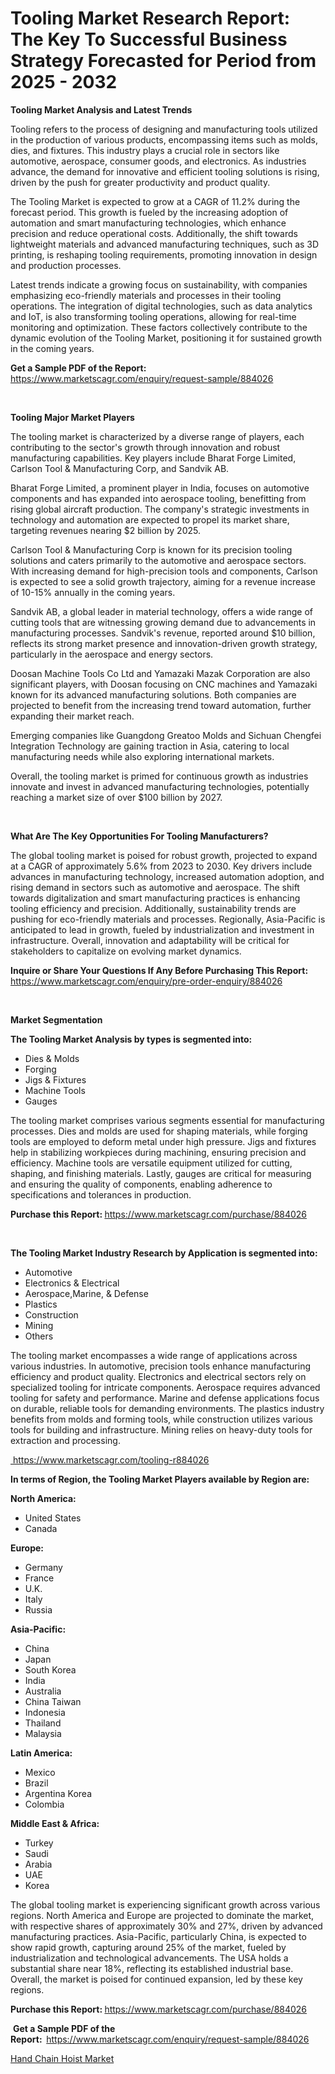 <p><h1>Tooling Market Research Report: The Key To Successful Business Strategy Forecasted for Period from 2025 - 2032</h1></p><p><strong>Tooling Market Analysis and Latest Trends</strong></p>
<p><p>Tooling refers to the process of designing and manufacturing tools utilized in the production of various products, encompassing items such as molds, dies, and fixtures. This industry plays a crucial role in sectors like automotive, aerospace, consumer goods, and electronics. As industries advance, the demand for innovative and efficient tooling solutions is rising, driven by the push for greater productivity and product quality.</p><p>The Tooling Market is expected to grow at a CAGR of 11.2% during the forecast period. This growth is fueled by the increasing adoption of automation and smart manufacturing technologies, which enhance precision and reduce operational costs. Additionally, the shift towards lightweight materials and advanced manufacturing techniques, such as 3D printing, is reshaping tooling requirements, promoting innovation in design and production processes.</p><p>Latest trends indicate a growing focus on sustainability, with companies emphasizing eco-friendly materials and processes in their tooling operations. The integration of digital technologies, such as data analytics and IoT, is also transforming tooling operations, allowing for real-time monitoring and optimization. These factors collectively contribute to the dynamic evolution of the Tooling Market, positioning it for sustained growth in the coming years.</p></p>
<p><strong>Get a Sample PDF of the Report:&nbsp;</strong> <a href="https://www.marketscagr.com/enquiry/request-sample/884026?utm_campaign=1848&utm_medium=2&utm_source=Github&utm_content=ia&utm_term=16022025&utm_id=tooling">https://www.marketscagr.com/enquiry/request-sample/884026</a></p>
<p>&nbsp;</p>
<p><strong>Tooling Major Market Players</strong></p>
<p><p>The tooling market is characterized by a diverse range of players, each contributing to the sector's growth through innovation and robust manufacturing capabilities. Key players include Bharat Forge Limited, Carlson Tool & Manufacturing Corp, and Sandvik AB. </p><p>Bharat Forge Limited, a prominent player in India, focuses on automotive components and has expanded into aerospace tooling, benefitting from rising global aircraft production. The company's strategic investments in technology and automation are expected to propel its market share, targeting revenues nearing $2 billion by 2025.</p><p>Carlson Tool & Manufacturing Corp is known for its precision tooling solutions and caters primarily to the automotive and aerospace sectors. With increasing demand for high-precision tools and components, Carlson is expected to see a solid growth trajectory, aiming for a revenue increase of 10-15% annually in the coming years.</p><p>Sandvik AB, a global leader in material technology, offers a wide range of cutting tools that are witnessing growing demand due to advancements in manufacturing processes. Sandvik's revenue, reported around $10 billion, reflects its strong market presence and innovation-driven growth strategy, particularly in the aerospace and energy sectors.</p><p>Doosan Machine Tools Co Ltd and Yamazaki Mazak Corporation are also significant players, with Doosan focusing on CNC machines and Yamazaki known for its advanced manufacturing solutions. Both companies are projected to benefit from the increasing trend toward automation, further expanding their market reach.</p><p>Emerging companies like Guangdong Greatoo Molds and Sichuan Chengfei Integration Technology are gaining traction in Asia, catering to local manufacturing needs while also exploring international markets.</p><p>Overall, the tooling market is primed for continuous growth as industries innovate and invest in advanced manufacturing technologies, potentially reaching a market size of over $100 billion by 2027.</p></p>
<p>&nbsp;</p>
<p><strong>What Are The Key Opportunities For Tooling Manufacturers?</strong></p>
<p><p>The global tooling market is poised for robust growth, projected to expand at a CAGR of approximately 5.6% from 2023 to 2030. Key drivers include advances in manufacturing technology, increased automation adoption, and rising demand in sectors such as automotive and aerospace. The shift towards digitalization and smart manufacturing practices is enhancing tooling efficiency and precision. Additionally, sustainability trends are pushing for eco-friendly materials and processes. Regionally, Asia-Pacific is anticipated to lead in growth, fueled by industrialization and investment in infrastructure. Overall, innovation and adaptability will be critical for stakeholders to capitalize on evolving market dynamics.</p></p>
<p><strong>Inquire or Share Your Questions If Any Before Purchasing This Report:</strong> <a href="https://www.marketscagr.com/enquiry/pre-order-enquiry/884026?utm_campaign=1848&utm_medium=2&utm_source=Github&utm_content=ia&utm_term=16022025&utm_id=tooling">https://www.marketscagr.com/enquiry/pre-order-enquiry/884026</a></p>
<p>&nbsp;</p>
<p><strong>Market Segmentation</strong></p>
<p><strong>The Tooling Market Analysis by types is segmented into:</strong></p>
<p><ul><li>Dies & Molds</li><li>Forging</li><li>Jigs & Fixtures</li><li>Machine Tools</li><li>Gauges</li></ul></p>
<p><p>The tooling market comprises various segments essential for manufacturing processes. Dies and molds are used for shaping materials, while forging tools are employed to deform metal under high pressure. Jigs and fixtures help in stabilizing workpieces during machining, ensuring precision and efficiency. Machine tools are versatile equipment utilized for cutting, shaping, and finishing materials. Lastly, gauges are critical for measuring and ensuring the quality of components, enabling adherence to specifications and tolerances in production.</p></p>
<p><strong>Purchase this Report:&nbsp;</strong><a href="https://www.marketscagr.com/purchase/884026?utm_campaign=1848&utm_medium=2&utm_source=Github&utm_content=ia&utm_term=16022025&utm_id=tooling">https://www.marketscagr.com/purchase/884026</a></p>
<p>&nbsp;</p>
<p><strong>The Tooling Market Industry Research by Application is segmented into:</strong></p>
<p><ul><li>Automotive</li><li>Electronics & Electrical</li><li>Aerospace,Marine, & Defense</li><li>Plastics</li><li>Construction</li><li>Mining</li><li>Others</li></ul></p>
<p><p>The tooling market encompasses a wide range of applications across various industries. In automotive, precision tools enhance manufacturing efficiency and product quality. Electronics and electrical sectors rely on specialized tooling for intricate components. Aerospace requires advanced tooling for safety and performance. Marine and defense applications focus on durable, reliable tools for demanding environments. The plastics industry benefits from molds and forming tools, while construction utilizes various tools for building and infrastructure. Mining relies on heavy-duty tools for extraction and processing.</p></p>
<p><a href="https://www.marketscagr.com/tooling-r884026?utm_campaign=1848&utm_medium=2&utm_source=Github&utm_content=ia&utm_term=16022025&utm_id=tooling">&nbsp;https://www.marketscagr.com/tooling-r884026</a></p>
<p><strong>In terms of Region, the Tooling Market Players available by Region are:</strong></p>
<p>
    <p> <strong> North America: </strong>
        <ul>
            <li>United States</li>
            <li>Canada</li>
        </ul>
        </p> 
    <p> <strong> Europe: </strong>
        <ul>
            <li>Germany</li>
            <li>France</li>
            <li>U.K.</li>
            <li>Italy</li>
            <li>Russia</li>
        </ul>
        </p> 
    <p> <strong> Asia-Pacific: </strong>
        <ul>
            <li>China</li>
            <li>Japan</li>
            <li>South Korea</li>
            <li>India</li>
            <li>Australia</li>
            <li>China Taiwan</li>
            <li>Indonesia</li>
            <li>Thailand</li>
            <li>Malaysia</li>
        </ul>
        </p> 
    <p> <strong> Latin America: </strong>
        <ul>
            <li>Mexico</li>
            <li>Brazil</li>
            <li>Argentina Korea</li>
            <li>Colombia</li>
        </ul>
        </p> 
    <p> <strong> Middle East & Africa: </strong>
        <ul>
            <li>Turkey</li>
            <li>Saudi</li>
            <li>Arabia</li>
            <li>UAE</li>
            <li>Korea</li>
        </ul>
    </p>
    </p>
<p><p>The global tooling market is experiencing significant growth across various regions. North America and Europe are projected to dominate the market, with respective shares of approximately 30% and 27%, driven by advanced manufacturing practices. Asia-Pacific, particularly China, is expected to show rapid growth, capturing around 25% of the market, fueled by industrialization and technological advancements. The USA holds a substantial share near 18%, reflecting its established industrial base. Overall, the market is poised for continued expansion, led by these key regions.</p></p>
<p><strong>Purchase this Report: </strong><a href="https://www.marketscagr.com/purchase/884026?utm_campaign=1848&utm_medium=2&utm_source=Github&utm_content=ia&utm_term=16022025&utm_id=tooling">https://www.marketscagr.com/purchase/884026</a></p>
<p>&nbsp;<strong>Get a Sample PDF of the Report:&nbsp;&nbsp;</strong><a href="https://www.marketscagr.com/enquiry/request-sample/884026?utm_campaign=1848&utm_medium=2&utm_source=Github&utm_content=ia&utm_term=16022025&utm_id=tooling">https://www.marketscagr.com/enquiry/request-sample/884026</a></p>
<p><strong></strong></p>
<p><p><a href="https://github.com/marloy8/Market-Research-Report-List-7/blob/main/hand-chain-hoist-market.md?utm_campaign=1848&utm_medium=2&utm_source=Github&utm_content=ia&utm_term=16022025&utm_id=tooling">Hand Chain Hoist Market</a></p></p>